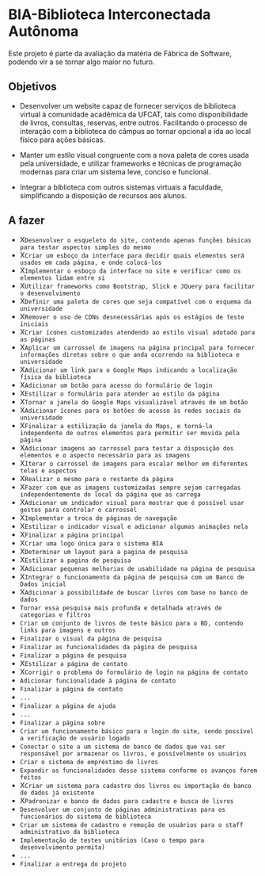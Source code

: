 # BIA-Biblioteca Interconectada Autônoma

Este projeto é parte da avaliação da matéria de Fábrica de Software, podendo vir a se tornar algo maior no futuro.

## Objetivos

* Desenvolver um website capaz de fornecer serviços de biblioteca virtual à comunidade acadêmica da UFCAT, tais como disponibilidade de livros, consultas, reservas, entre outros. Facilitando o processo de interação com a biblioteca do câmpus ao tornar opcional a ida ao local físico para ações básicas.

* Manter um estilo visual congruente com a nova paleta de cores usada pela universidade, e utilizar frameworks e técnicas de programação modernas para criar um sistema leve, conciso e funcional.

* Integrar a biblioteca com outros sistemas virtuais a faculdade, simplificando a disposição de recursos aos alunos.

## A fazer

* X`Desenvolver o esqueleto do site, contendo apenas funções básicas para testar aspectos simples do mesmo` 
* X`Criar um esboço da interface para decidir quais elementos será usados em cada página, e onde colocá-los` 
* X`Implementar o esboço da interface no site e verificar como os elementos lidam entre si` 
* X`Utilizar frameworks como Bootstrap, Slick e JQuery para facilitar o desenvolvimento` 
* X`Definir uma paleta de cores que seja compatível com o esquema da universidade` 
* X`Remover o uso de CDNs desnecessárias após os estágios de teste iniciais` 
* X`Criar ícones customizados atendendo ao estilo visual adotado para as páginas` 
* X`Aplicar um carrossel de imagens na página principal para fornecer informações diretas sobre o que anda ocorrendo na biblioteca e universidade`
* X`Adicionar um link para o Google Maps indicando a localização física da biblioteca`
* X`Adicionar um botão para acesso do formulário de login`
* X`Estilizar o formulário para atender ao estilo da página`
* X`Tornar a janela do Google Maps visualizável através de um botão`
* X`Adicionar ícones para os botões de acesso às redes sociais da universidade`
* X`Finalizar a estilização da janela do Maps, e torná-la independente de outros elementos para permitir ser movida pela página`
* X`Adicionar imagens ao carrossel para testar a disposição dos elementos e o aspecto necessário para as imagens`
* X`Iterar o carrossel de imagens para escalar melhor em diferentes telas e aspectos`
* X`Realizar o mesmo para o restante da página`
* X`Fazer com que as imagens customizadas sempre sejam carregadas independentemente do local da página que as carrega`
* X`Adicionar um indicador visual para mostrar que é possível usar gestos para controlar o carrossel`
* X`Implementar a troca de páginas de navegação`
* X`Estilizar o indicador visual e adicionar algumas animações nela`
* X`Finalizar a página principal`
* X`Criar uma logo única para o sistema BIA`
* X`Determinar um layout para a pagina de pesquisa`
* X`Estilizar a pagina de pesquisa`
* X`Adicionar pequenas melhorias de usabilidade na página de pesquisa`
* X`Integrar o funcionamento da página de pesquisa com um Banco de Dados inicial`
* X`Adicionar a possibilidade de buscar livros com base no banco de dados`
* `Tornar essa pesquisa mais profunda e detalhada através de categorias e filtros`
* `Criar um conjunto de livros de teste básico para o BD, contendo links para imagens e outros`
* `Finalizar o visual da página de pesquisa`
* `Finalizar as funcionalidades da página de pesquisa`
* `Finalizar a página de pesquisa`
* X`Estilizar a página de contato`
* X`Corrigir o problema do formulário de login na página de contato`
* `Adicionar funcionalidade à página de contato`
* `Finalizar a página de contato`
* `...`
* `Finalizar a página de ajuda`
* `...`
* `Finalizar a página sobre`
* `Criar um funcionamento básico para o login do site, sendo possível a verificação de usuário logado`
* `Conectar o site a um sistema de banco de dados que vai ser responsável por armazenar os livros, e possívelmente os usuários`
* `Criar o sistema de empréstimo de livros`
* `Expandir as funcionalidades desse sistema conforme os avanços forem feitos`
* X`Criar um sistema para cadastro dos livros ou importação do banco de dados já existente`
* X`Padronizar o banco de dados para cadastro e busca de livros`
* `Desenvolver um conjunto de páginas administrativas para os funcionários do sistema de biblioteca`
* `Criar um sistema de cadastro e remoção de usuários para o staff administrativo da biblioteca`
* `Implementação de testes unitários (Caso o tempo para desenvolvimento permita)`
* `...`
* `Finalizar a entrega do projeto`
